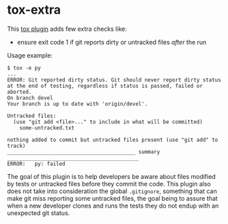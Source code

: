 # tox-extra

This [tox plugin](https://github.com/topics/tox-plugin) adds few extra checks
like:

* ensure exit code 1 if git reports dirty or untracked files *after* the run

Usage example:
```
$ tox -e py
...
ERROR: Git reported dirty status. Git should never report dirty status at the end of testing, regardless if status is passed, failed or aborted.
On branch devel
Your branch is up to date with 'origin/devel'.

Untracked files:
  (use "git add <file>..." to include in what will be committed)
	some-untracked.txt

nothing added to commit but untracked files present (use "git add" to track)
__________________________________________ summary ___________________________________________
ERROR:   py: failed
```

The goal of this plugin is to help developers be aware about files modified by tests
or untracked files before they commit the code. This plugin also does not take into
consideration the global `.gitignore`, something that can make git miss reporting
some untracked files, the goal being to assure that when a new developer clones and
runs the tests they do not endup with an unexpected git status.
